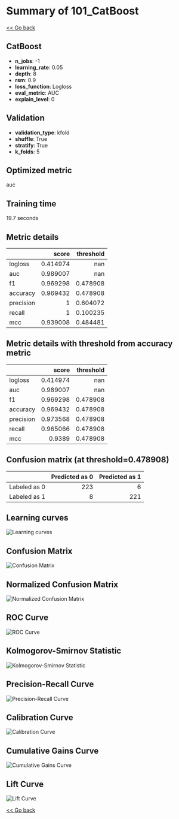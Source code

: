 # Summary of 101_CatBoost

[<< Go back](../README.md)


## CatBoost
- **n_jobs**: -1
- **learning_rate**: 0.05
- **depth**: 8
- **rsm**: 0.9
- **loss_function**: Logloss
- **eval_metric**: AUC
- **explain_level**: 0

## Validation
 - **validation_type**: kfold
 - **shuffle**: True
 - **stratify**: True
 - **k_folds**: 5

## Optimized metric
auc

## Training time

19.7 seconds

## Metric details
|           |    score |   threshold |
|:----------|---------:|------------:|
| logloss   | 0.414974 |  nan        |
| auc       | 0.989007 |  nan        |
| f1        | 0.969298 |    0.478908 |
| accuracy  | 0.969432 |    0.478908 |
| precision | 1        |    0.604072 |
| recall    | 1        |    0.100235 |
| mcc       | 0.939008 |    0.484481 |


## Metric details with threshold from accuracy metric
|           |    score |   threshold |
|:----------|---------:|------------:|
| logloss   | 0.414974 |  nan        |
| auc       | 0.989007 |  nan        |
| f1        | 0.969298 |    0.478908 |
| accuracy  | 0.969432 |    0.478908 |
| precision | 0.973568 |    0.478908 |
| recall    | 0.965066 |    0.478908 |
| mcc       | 0.9389   |    0.478908 |


## Confusion matrix (at threshold=0.478908)
|              |   Predicted as 0 |   Predicted as 1 |
|:-------------|-----------------:|-----------------:|
| Labeled as 0 |              223 |                6 |
| Labeled as 1 |                8 |              221 |

## Learning curves
![Learning curves](learning_curves.png)
## Confusion Matrix

![Confusion Matrix](confusion_matrix.png)


## Normalized Confusion Matrix

![Normalized Confusion Matrix](confusion_matrix_normalized.png)


## ROC Curve

![ROC Curve](roc_curve.png)


## Kolmogorov-Smirnov Statistic

![Kolmogorov-Smirnov Statistic](ks_statistic.png)


## Precision-Recall Curve

![Precision-Recall Curve](precision_recall_curve.png)


## Calibration Curve

![Calibration Curve](calibration_curve_curve.png)


## Cumulative Gains Curve

![Cumulative Gains Curve](cumulative_gains_curve.png)


## Lift Curve

![Lift Curve](lift_curve.png)



[<< Go back](../README.md)
